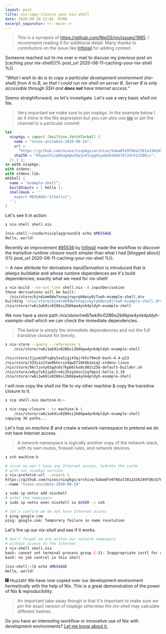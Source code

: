```yaml
---
layout: post
title: nix-copy-closure your nix-shell
date: 2020-09-28 22:01 -0700
excerpt_separator: <!--more-->
---
```


> This is a synopsis of <https://github.com/NixOS/nix/issues/1985>. I recommend reading it for additional detail. Many thanks to contributors on the issue like [Infinisil](https://github.com/Infinisil) for adding context.

Someone reached out to me over e-mail to discuss my previous post on [caching your nix-shell]({% post_url 2020-08-11-caching-your-nix-shell %}).

_"What I wish to do is to copy a particular development environment (nix-shell)
from A to B, so that I could run nix-shell on server B. Server B is only accessible through SSH and **does not** have Internet access."_

<!--more-->

Seems straightforward, so let's investigate. Let's use a very basic _shell.nix_ file.

> Very important we make sure to pin _nixpkgs_. In the example below I do it inline in the Nix expression but you can also use [niv](https://github.com/nmattia/niv) or pin the channel to a particular commit.

```nix
let
  nixpkgs = import (builtins.fetchTarball {
    name = "nixos-unstable-2020-09-24";
    url =
      "https://github.com/nixos/nixpkgs/archive/5aba0fe9766a7201a336249fd6cb76e0d7ba2faf.tar.gz";
    sha256 = "05gawlhizp85agdpw3kpjn41vggdiywbabsbmk76r2dr513188jz";
  }) { };
in with nixpkgs;
with stdenv;
with stdenv.lib;
mkShell {
  name = "example-shell";
  buildInputs = [ hello ];
  shellHook = ''
    export MESSAGE="$(hello)";
  '';
}
```

Let's see it in action:
```bash
❯ nix-shell shell.nix

[nix-shell:~/code/nix/playground]$ echo $MESSAGE
Hello, world!
```

Recently an improvement [#95536](https://github.com/NixOS/nixpkgs/pull/95536) by [Infinisil](https://github.com/Infinisil) made the workflow to discover the _transitive runtime closure_ much simpler than what I had [blogged about]({% post_url 2020-08-11-caching-your-nix-shell %}).

✨ A new attribute for derivations _inputDerivation_ is introduced that is _always buildable_ and whose runtime dependences are it's build dependencies; exactly what we need for nix-shell!

```bash
❯ nix-build --no-out-link shell.nix -A inputDerivation
these derivations will be built:
  /nix/store/bjn4imm9dw7xnxpjrwyrpk0wsy0j7xwh-example-shell.drv
building '/nix/store/bjn4imm9dw7xnxpjrwyrpk0wsy0j7xwh-example-shell.drv'...
/nix/store/rw6i1wk9iv0286xi2b6kpw4ynk4pldyh-example-shell
```

We now have a store path _/nix/store/rw6i1wk9iv0286xi2b6kpw4ynk4pldyh-example-shell_ which we can check the immediate dependencies.

> The below is simply the *immediate* dependencies and not the full transitive closure for brevity.

```bash
❯ nix-store --query --references \
    /nix/store/rw6i1wk9iv0286xi2b6kpw4ynk4pldyh-example-shell

/nix/store/2jysm3dfsgby5sw5jgj43qjrb5v79ms9-bash-4.4-p23
/nix/store/333six1faw9bhccsx9qw5718k6b1wiq2-stdenv-linux
/nix/store/9krlzvny65gdc8s7kpb6lkx8cd02c25b-default-builder.sh
/nix/store/w9yy7v61ipb5rx6i35zq1mvc2iqfmps1-hello-2.10
/nix/store/rw6i1wk9iv0286xi2b6kpw4ynk4pldyh-example-shell
```

I will now copy the _shell.nix_ file to my other machine & copy the transitive closure to it.
```bash
❯ scp shell.nix machine-b:~

❯ nix-copy-closure --to machine-b \
    /nix/store/rw6i1wk9iv0286xi2b6kpw4ynk4pldyh-example-shell
copying 36 paths...
```

Let's hop on _machine B_ and create a network namespace to pretend we do not have Internet access.

> A network namespace is logically another copy of the network stack,
> with its own routes, firewall rules, and network devices.

```bash
❯ ssh machine-b

# since we won't have any Internet access, hydrate the cache
# with our nixpkgs version
❯ nix-prefetch-url --unpack \
https://github.com/nixos/nixpkgs/archive/5aba0fe9766a7201a336249fd6cb76e0d7ba2faf.tar.gz \
--name "nixos-unstable-2020-09-24"

❯ sudo ip netns add nixshell
# enter the namespace
❯ sudo ip netns exec nixshell su $USER -c zsh

# let's confirm we do not have Internet access
❯ ping google.com
ping: google.com: Temporary failure in name resolution
```

Let's fire up our _nix-shell_ and see if it works.

```bash
# don't forget we are within our network namespace
# without access to the Internet
❯ nix-shell shell.nix
bash: cannot set terminal process group (-1): Inappropriate ioctl for device
bash: no job control in this shell

[nix-shell:~]$ echo $MESSAGE
Hello, world!
```

🎆 Huzzah!
We have now copied over our development environment *hermetically* with the help of Nix. This is a great demonstration of the power of Nix & reproducibility.

> An important take-away though is that it's important to make sure *we pin* the exact version of _nixpkgs_ otherwise the _nix-shell_ may calculate different hashes.

Do you have an interesting workflow or innovative use of Nix with development environments? [Let me know about it.](mailto:farid.m.zakaria@gmail.com)